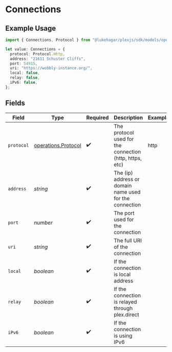 # Connections

## Example Usage

```typescript
import { Connections, Protocol } from "@lukehagar/plexjs/sdk/models/operations";

let value: Connections = {
  protocol: Protocol.Http,
  address: "21611 Schuster Cliffs",
  port: 54915,
  uri: "https://wobbly-instance.org/",
  local: false,
  relay: false,
  iPv6: false,
};
```

## Fields

| Field                                                             | Type                                                              | Required                                                          | Description                                                       | Example                                                           |
| ----------------------------------------------------------------- | ----------------------------------------------------------------- | ----------------------------------------------------------------- | ----------------------------------------------------------------- | ----------------------------------------------------------------- |
| `protocol`                                                        | [operations.Protocol](../../../sdk/models/operations/protocol.md) | :heavy_check_mark:                                                | The protocol used for the connection (http, https, etc)           | http                                                              |
| `address`                                                         | *string*                                                          | :heavy_check_mark:                                                | The (ip) address or domain name used for the connection           |                                                                   |
| `port`                                                            | *number*                                                          | :heavy_check_mark:                                                | The port used for the connection                                  |                                                                   |
| `uri`                                                             | *string*                                                          | :heavy_check_mark:                                                | The full URI of the connection                                    |                                                                   |
| `local`                                                           | *boolean*                                                         | :heavy_check_mark:                                                | If the connection is local address                                |                                                                   |
| `relay`                                                           | *boolean*                                                         | :heavy_check_mark:                                                | If the connection is relayed through plex.direct                  |                                                                   |
| `iPv6`                                                            | *boolean*                                                         | :heavy_check_mark:                                                | If the connection is using IPv6                                   |                                                                   |